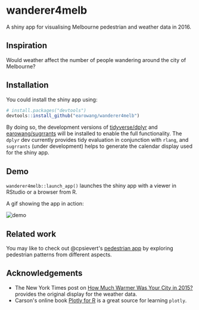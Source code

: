 # wanderer4melb

A shiny app for visualising Melbourne pedestrian and weather data in 2016.

## Inspiration

Would weather affect the number of people wandering around the city of Melbourne?

## Installation

You could install the shiny app using:

```r
# install.packages("devtools")
devtools::install_github("earowang/wanderer4melb")
```

By doing so, the development versions of [tidyverse/dplyr](https://github.com/tidyverse/dplyr) and [earowang/sugrrants](https://github.com/earowang/sugrrants) will be installed to enable the full functionality. The `dplyr` dev currently provides tidy evaluation in conjunction with `rlang`, and `sugrrants` (under development) helps to generate the calendar display used for the shiny app. 

## Demo

`wanderer4melb::launch_app()` launches the shiny app with a viewer in RStudio or a browser from R.

A gif showing the app in action:

![demo](img/demo.gif)

## Related work

You may like to check out @cpsievert's [pedestrian app](https://github.com/cpsievert/pedestrians) by exploring pedestrian patterns from different aspects.

## Acknowledgements

* The New York Times post on [How Much Warmer Was Your City in 2015?](https://www.nytimes.com/interactive/2016/02/19/us/2015-year-in-weather-temperature-precipitation.html#melbourne_australia) provides the original display for the weather data.
* Carson's online book [Plotly for R](https://cpsievert.github.io/plotly_book/) is a great source for learning `plotly`.
